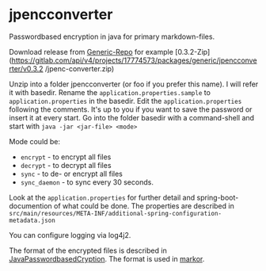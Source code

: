 # jpencconverter

Passwordbased encryption in java for primary markdown-files.

Download release from [Generic-Repo](https://gitlab.com/opensource21/jpencconverter/-/packages)
for example [0.3.2-Zip](https://gitlab.com/api/v4/projects/17774573/packages/generic/jpencconverter/v0.3.2
/jpenc-converter.zip)

Unzip into a folder jpencconverter (or foo if you prefer this name). I will refer it with basedir.
Rename the `application.properties.sample` to `application.properties` in the basedir.
Edit the `application.properties` following the comments. It's up to you if you want to save the password or insert it at every start.
Go into the folder basedir with a command-shell and start with 
`java -jar <jar-file> <mode>`

Mode could be:
- `encrypt` - to encrypt all files
- `decrypt` - to decrypt all files
- `sync` - to de- or encrypt all files
- `sync_daemon` - to sync every 30 seconds.

Look at the `application.properties` for further detail and spring-boot-documention of what could be done.
The properties are described in `src/main/resources/META-INF/additional-spring-configuration-metadata.json`

You can configure logging via log4j2.

The format of the encrypted files is described in [JavaPasswordbasedCryption](https://gitlab.com/opensource21/jpencconverter/-/blob/master/src/main/java/de/stanetz/jpencconverter/cryption/JavaPasswordbasedCryption.java). The format is used in [markor](https://github.com/gsantner/markor).

